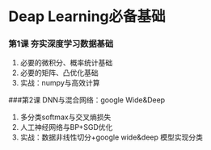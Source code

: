 # Deap Learning必备基础

###  第1课 夯实深度学习数据基础
1. 必要的微积分、概率统计基础
2. 必要的矩阵、凸优化基础
3. 实战：numpy与高效计算

###第2课 DNN与混合网络：google Wide&Deep
1. 多分类softmax与交叉熵损失
2. 人工神经网络与BP+SGD优化
3. 实战：数据非线性切分+google wide&deep 模型实现分类